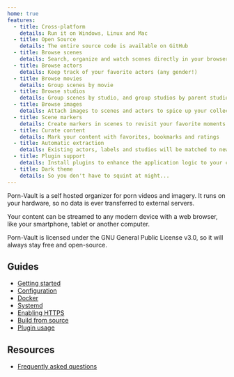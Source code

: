 ```yaml
---
home: true
features:
  - title: Cross-platform
    details: Run it on Windows, Linux and Mac
  - title: Open Source
    details: The entire source code is available on GitHub
  - title: Browse scenes
    details: Search, organize and watch scenes directly in your browser
  - title: Browse actors
    details: Keep track of your favorite actors (any gender!)
  - title: Browse movies
    details: Group scenes by movie
  - title: Browse studios
    details: Group scenes by studio, and group studios by parent studios
  - title: Browse images
    details: Attach images to scenes and actors to spice up your collection
  - title: Scene markers
    details: Create markers in scenes to revisit your favorite moments
  - title: Curate content
    details: Mark your content with favorites, bookmarks and ratings
  - title: Automatic extraction
    details: Existing actors, labels and studios will be matched to newly imported scenes
  - title: Plugin support
    details: Install plugins to enhance the application logic to your custom needs
  - title: Dark theme
    details: So you don't have to squint at night...
---
```


Porn-Vault is a self hosted organizer for porn videos and imagery. It runs on your hardware, so no data is ever transferred to external servers.

Your content can be streamed to any modern device with a web browser, like your smartphone, tablet or another computer.

Porn-Vault is licensed under the GNU General Public License v3.0, so it will always stay free and open-source.

## Guides

- [Getting started](guides/getting-started)
- [Configuration](guides/config)
- [Docker](guides/docker)
- [Systemd](guides/systemd)
- [Enabling HTTPS](guides/https)
- [Build from source](guides/build-from-source)
- [Plugin usage](guides/plugins-intro)

## Resources

- [Frequently asked questions](faq)
